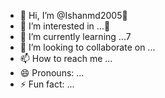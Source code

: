 - 👋 Hi, I’m @Ishanmd2005🤭
- 👀 I’m interested in ...🧩
- 🌱 I’m currently learning ...7
- 💞️ I’m looking to collaborate on ...
- 📫 How to reach me ...
- 😄 Pronouns: ...
- ⚡ Fun fact: ...

<!---
Ishanmd2005/Ishanmd2005 is a ✨ special ✨ repository because its `README.md` (this file) appears on your GitHub profile.
You can click the Preview link to take a look at your changes.
--->
